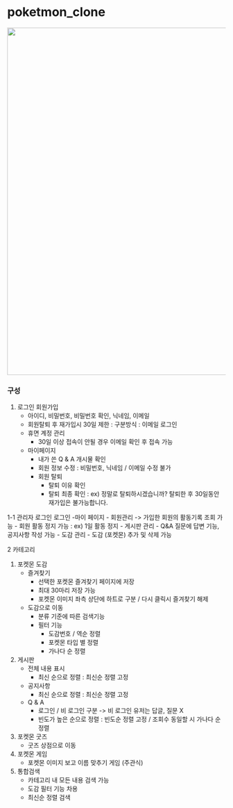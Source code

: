 # poketmon_clone

<img src="https://github.com/user-attachments/assets/21550f82-29cf-4e33-9b2b-e28ef6441ed2" width=800 />

### 구성
1. 로그인
   회원가입
   - 아이디, 비밀번호, 비밀번호 확인, 닉네임, 이메일
   - 회원탈퇴 후 재가입시 30일 제한 : 구분방식 : 이메일
   로그인
   - 휴면 계정 관리
     - 30일 이상 접속이 안될 경우 이메일 확인 후 접속 가능
   - 마이페이지
     - 내가 쓴 Q & A 개시물 확인
     - 회원 정보 수정 : 비밀번호, 닉네임 / 이메일 수정 불가
     - 회원 탈퇴
       - 탈퇴 이유 확인
       - 탈퇴 최종 확인 : ex) 정말로 탈퇴하시겠습니까? 탈퇴한 후 30일동안 재가입은 불가능합니다.

1-1 관리자 로그인
   로그인
   -마이 페이지
     - 회원관리 -> 가입한 회원의 활동기록 조회 가능
       - 회원 활동 정지 가능 : ex) 1일 활동 정지
     - 게시판 관리
       - Q&A 질문에 답변 기능, 공지사항 작성 가능
     - 도감 관리
       - 도감 (포켓몬) 추가 및 삭제 가능

2 카테고리
  1. 포켓몬 도감
     - 즐겨찾기
       - 선택한 포켓몬 즐겨찾기 페이지에 저장
       - 최대 30마리 저장 가능
       - 포켓몬 이미지 좌측 상단에 하트로 구분 / 다시 클릭시 즐겨찾기 해제
     - 도감으로 이동
       - 분류 기준에 따른 검색기능
       - 필터 기능
         - 도감번호 / 역순 정렬
         - 포켓몬 타입 별 정렬
         - 가나다 순 정렬
  2. 게시판
     - 전체 내용 표시
       - 최신 순으로 정렬 : 최신순 정렬 고정
     - 공지사항
       - 최신 순으로 정렬 : 최신순 정렬 고정
     - Q & A
       - 로그인 / 비 로그인 구분 -> 비 로그인 유저는 답글, 질문 X
       - 빈도가 높은 순으로 정렬 : 빈도순 정렬 고정 / 조회수 동일할 시 가나다 순 정렬
  3. 포켓몬 굿즈
     - 굿즈 상점으로 이동
  4. 포켓몬 게임
     - 포켓몬 이미지 보고 이름 맞추기 게임 (주관식)
  5. 통합검색
     - 카테고리 내 모든 내용 검색 가능
     - 도감 필터 기능 차용
     - 최신순 정렬 검색

